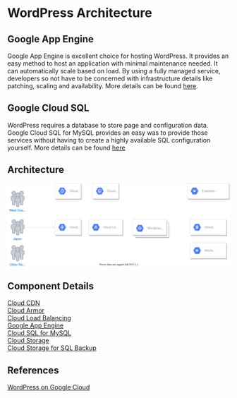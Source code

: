 # WordPress Architecture

## Google App Engine
Google App Engine is excellent choice for hosting WordPress.  It provides an easy method to host an application with minimal maintenance needed.  It can automatically scale based on load.  By using a fully managed service, developers so not have to be concerned with infrastructure details like patching, scaling and availability.  More details can be found [here](google-app-engine.md).

## Google Cloud SQL
WordPress requires a database to store page and configuration data.  Google Cloud SQL for MySQL provides an easy was to provide those services without having to create a highly available SQL configuration yourself.  More details can be found [here](cloud-sql.md)


## Architecture
![Architecture Diagram](./architecture.drawio.svg)

## Component Details
[Cloud CDN](cloud-cdn.md)<br/>
[Cloud Armor](cloud-armor.md)<br/>
[Cloud Load Balancing](cloud-load-balancing.md)<br/>
[Google App Engine](google-app-engine.md)<br/>
[Cloud SQL for MySQL](cloud-sql.md)<br/>
[Cloud Storage](cloud-storage.md)<br/>
[Cloud Storage for SQL Backup](cloud-backup-storage.md)<br/>


## References
[WordPress on Google Cloud](https://cloud.google.com/wordpress/)